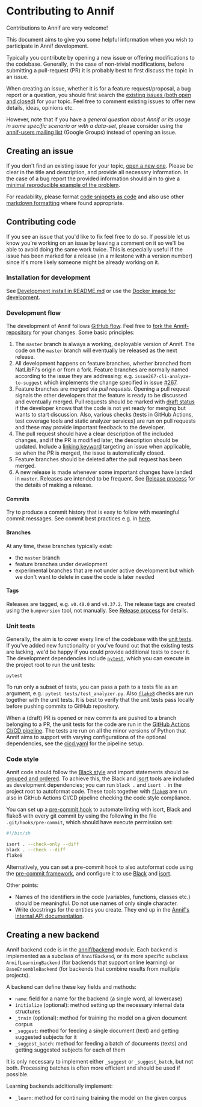 # Contributing to Annif

Contributions to Annif are very welcome!

This document aims to give you some helpful information when you wish to participate in
Annif development.

Typically you contribute by opening a new issue or offering modifications to the
codebase. Generally, in the case of non-trivial modifications, before submitting a
pull-request (PR) it is probably best to first discuss the topic in an issue.

When creating an issue, whether it is for a feature request/proposal, a bug report or a
question, you should first search the [existing issues (both open and
closed)](https://github.com/NatLibFi/Annif/issues?q=is%3Aissue) for your topic.
Feel free to comment existing issues to offer new details, ideas, opinions etc.

However, note that if you have a *general question about Annif or its usage in some
specific scenario or with a data-set*, please consider using the [annif-users mailing
list](https://groups.google.com/g/annif-users) (Google Groups) instead of opening an
issue.

## Creating an issue
If you don't find an existing issue for your topic, [open a new
one](https://github.com/NatLibFi/Annif/issues/new/choose). Please be clear in the title
and description, and provide all necessary information. In the case of a bug report the
provided information should aim to give a [minimal reproducible example of the
problem](https://stackoverflow.com/help/minimal-reproducible-example).

For readability, please format [code snippets as
code](https://docs.github.com/en/get-started/writing-on-github/getting-started-with-writing-and-formatting-on-github/basic-writing-and-formatting-syntax#quoting-code)
and also use other [markdown
formatting](https://docs.github.com/en/get-started/writing-on-github/getting-started-with-writing-and-formatting-on-github/basic-writing-and-formatting-syntax)
where found appropriate.

## Contributing code
If you see an issue that you'd like to fix feel free to do so. If possible let us know
you're working on an issue by leaving a comment on it so we'll be able to avoid doing
the same work twice. This is especially useful if the issue has been marked for a
release (in a milestone with a version number) since it's more likely someone might be
already working on it.

### Installation for development
See [Development install in
README.md](https://github.com/NatLibFi/Annif/blob/master/README.md#development-install)
or use the [Docker image for
development](https://github.com/NatLibFi/Annif/wiki/Usage-with-Docker#using-docker-in-annif-development).

### Development flow
The development of Annif follows [GitHub
flow](https://guides.github.com/introduction/flow/). Feel free to [fork the
Annif-repository](https://docs.github.com/en/get-started/quickstart/contributing-to-projects)
for your changes. Some basic principles:

1. The `master` branch is always a working, deployable version of Annif. The code on the
   `master` branch will eventually be released as the next release.
2. All development happens on feature branches, whether branched from NatLibFi's origin
   or from a fork. Feature branches are normally named according to the issue they are
   addressing: e.g. `issue267-cli-analyze-to-suggest` which implements the change
   specified in issue [#267](https://github.com/NatLibFi/Annif/issues/267).
3. Feature branches are merged via *pull requests*. Opening a pull request signals the
   other developers that the feature is ready to be discussed and eventually merged.
   Pull requests should be marked with [draft
   status](https://github.blog/2019-02-14-introducing-draft-pull-requests/) if the
   developer knows that the code is not yet ready for merging but wants to start
   discussion. Also, various checks (tests in GitHub Actions, test coverage tools and
   static analyzer services) are run on pull requests and these may provide important
   feedback to the developer.
4. The pull request should have a clear description of the included changes, and if the
   PR is modified later, the description should be updated. Include a [linking
   keyword](https://docs.github.com/en/issues/tracking-your-work-with-issues/linking-a-pull-request-to-an-issue)
   targeting an issue when applicable, so when the PR is merged, the issue is
   automatically closed.
5. Feature branches should be deleted after the pull request has been merged.
6. A new release is made whenever some important changes have landed in `master`.
   Releases are intended to be frequent. See [Release
   process](https://github.com/NatLibFi/Annif/wiki/Release-process) for the details of
   making a release.

#### Commits
Try to produce a commit history that is easy to follow with meaningful commit messages.
See commit best practices e.g. in
[here](https://gist.github.com/luismts/495d982e8c5b1a0ced4a57cf3d93cf60#file-gitcommitbestpractices-md).

#### Branches

At any time, these branches typically exist:
* the `master` branch
* feature branches under development
* experimental branches that are not under active development but which we don't want to delete in case the code is later needed

#### Tags
Releases are tagged, e.g. `v0.40.0` and `v0.37.2`. The release tags are created using
the `bumpversion` tool, not manually. See [Release
process](https://github.com/NatLibFi/Annif/wiki/Release-process) for details.

### Unit tests
Generally, the aim is to cover every line of the codebase with the [unit
tests](https://github.com/NatLibFi/Annif/tree/master/tests). If you've added new
functionality or you've found out that the existing tests are lacking, we'd be happy if
you could provide additional tests to cover it. The development dependencies include
[`pytest`](https://docs.pytest.org/), which you can execute in the project root to run the unit tests:
```
pytest
```
To run only a subset of tests, you can pass a path to a tests file as an argument, e.g.: `pytest tests/test_analyzer.py`.
Also [`flake8`](https://flake8.pycqa.org/) checks are run together with the unit tests. It is best to verify that the unit tests
pass locally before pushing commits to GitHub repository.

When a (draft) PR is opened or new commits are pushed to a branch belonging to a PR, the
unit tests for the code are run in the [GitHub Actions CI/CD pipeline](https://github.com/NatLibFi/Annif/actions/workflows/cicd.yml). The tests are run
on all the minor versions of Python that Annif aims to support with varying
configurations of the optional dependencies, see the
[cicd.yaml](https://github.com/NatLibFi/Annif/blob/master/.github/workflows/cicd.yml)
for the pipeline setup.

### Code style

Annif code should follow the [Black
style](https://black.readthedocs.io/en/stable/the_black_code_style/current_style.html)
and import statements should be [grouped and
ordered](https://peps.python.org/pep-0008/#imports). To achieve this, the Black and
[isort](https://pycqa.github.io/isort/) tools are included as development dependencies;
you can run `black .` and `isort .` in the project root to autoformat code. These tools
together with [`flake8`](https://flake8.pycqa.org/) are run also in GitHub Actions CI/CD pipeline checking the code
style compliance.

You can set up a [pre-commit
hook](https://git-scm.com/book/en/v2/Customizing-Git-Git-Hooks) to automate linting with
isort, Black and flake8 with every git commit by using the following in the file
`.git/hooks/pre-commit`, which should have execute permission set:
```bash
#!/bin/sh

isort . --check-only --diff
black . --check --diff
flake8
```
Alternatively, you can set a pre-commit hook to also autoformat code using the
[pre-commit framework](https://pre-commit.com/), and configure it to use
[Black](https://black.readthedocs.io/en/stable/integrations/source_version_control.html)
and [isort](https://pycqa.github.io/isort/docs/configuration/pre-commit.html).

Other points:
- Names of the identifiers in the code (variables, functions, classes etc.) should be
meaningful. Do not use names of only single character.
 - Write docstrings for the entities you create. They end up in the [Annif's internal API
documentation](https://annif.readthedocs.io/en/latest/source/annif.html).

## Creating a new backend
Annif backend code is in the
[annif/backend](https://github.com/NatLibFi/Annif/tree/master/annif/backend) module.
Each backend is implemented as a subclass of `AnnifBackend`, or its more specific
subclass `AnnifLearningBackend` (for backends that support online learning) or
`BaseEnsembleBackend` (for backends that combine results from multiple projects).

A backend can define these key fields and methods:
* `name`: field for a name for the backend (a single word, all lowercase)
* `initialize` (optional): method setting up the necessary internal data structures
* `_train` (optional): method for training the model on a given document corpus
* `_suggest`: method for feeding a single document (text) and getting suggested subjects for it
* `_suggest_batch`: method for feeding a batch of documents (texts) and getting suggested subjects for each of them

It is only necessary to implement either `_suggest` or `_suggest_batch`, but
not both. Processing batches is often more efficient and should be used if
possible.

Learning backends additionally implement:

* `_learn`: method for continuing training the model on the given corpus
